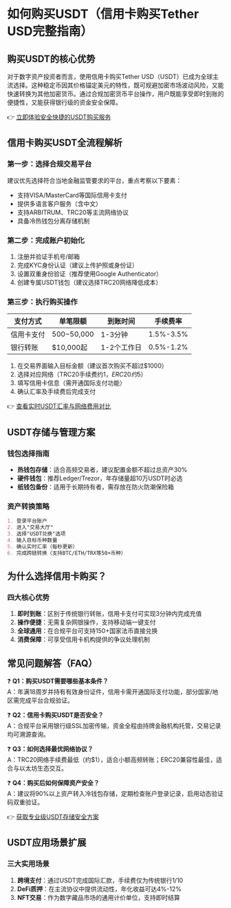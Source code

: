 # 如何购买USDT（信用卡购买Tether USD完整指南）

## 购买USDT的核心优势

对于数字资产投资者而言，使用信用卡购买Tether USD（USDT）已成为全球主流选择。这种稳定币因其价格锚定美元的特性，既可规避加密市场波动风险，又能快速转换为其他加密货币。通过合规加密货币平台操作，用户既能享受即时到账的便捷性，又能获得银行级的资金安全保障。

👉 [立即体验安全快捷的USDT购买服务](https://bit.ly/okx_welcome)

## 信用卡购买USDT全流程解析

### 第一步：选择合规交易平台
建议优先选择符合当地金融监管要求的平台，重点考察以下要素：
- 支持VISA/MasterCard等国际信用卡支付
- 提供多语言客户服务（含中文）
- 支持ARBITRUM、TRC20等主流网络协议
- 具备冷热钱包分离存储机制

### 第二步：完成账户初始化
1. 注册并验证手机号/邮箱
2. 完成KYC身份认证（建议上传护照或身份证）
3. 设置双重身份验证（推荐使用Google Authenticator）
4. 创建专属USDT钱包（建议选择TRC20网络降低成本）

### 第三步：执行购买操作
| 支付方式 | 单笔限额 | 到账时间 | 手续费率 |
|----------|----------|----------|----------|
| 信用卡支付 | $500-$50,000 | 1-3分钟 | 1.5%-3.5% |
| 银行转账 | $10,000起 | 1-2个工作日 | 0.5%-1.2% |

1. 在交易界面输入目标金额（建议首次购买不超过$1000）
2. 选择对应网络（TRC20手续费约$1，ERC20约$5）
3. 填写信用卡信息（需开通国际支付功能）
4. 确认汇率及手续费后完成支付

👉 [查看实时USDT汇率与网络费用对比](https://bit.ly/okx_welcome)

## USDT存储与管理方案

### 钱包选择指南
- **热钱包存储**：适合高频交易者，建议配置金额不超过总资产30%
- **硬件钱包**：推荐Ledger/Trezor，年存储量超10万USDT时必选
- **纸钱包备份**：适用于长期持有者，需存放在防火防潮保险箱

### 资产转换策略
```markdown
1. 登录平台账户
2. 进入"交易大厅"
3. 选择"USDT兑换"选项
4. 输入目标币种数量
5. 确认实时汇率（每秒更新）
6. 完成跨链转换（支持BTC/ETH/TRX等50+币种）
```

## 为什么选择信用卡购买？

### 四大核心优势
1. **即时到账**：区别于传统银行转账，信用卡支付可实现3分钟内完成充值
2. **操作便捷**：无需复杂网银操作，支持移动端一键支付
3. **全球通用**：在合规平台可支持150+国家法币直接兑换
4. **消费保障**：可享受信用卡机构提供的争议处理机制

## 常见问题解答（FAQ）

❓ **Q1：购买USDT需要哪些基本条件？**  
A：年满18周岁并持有有效身份证件，信用卡需开通国际支付功能，部分国家/地区需完成平台合规验证。

❓ **Q2：信用卡购买USDT是否安全？**  
A：合规平台采用银行级SSL加密传输，资金全程由持牌金融机构托管，交易记录均可溯源查询。

❓ **Q3：如何选择最优网络协议？**  
A：TRC20网络手续费最低（约$1），适合小额高频转账；ERC20兼容性最佳，适合与以太坊生态交互。

❓ **Q4：购买后如何保障资产安全？**  
A：建议将90%以上资产转入冷钱包存储，定期检查账户登录记录，启用动态验证码双重验证。

👉 [获取专业级USDT存储安全方案](https://bit.ly/okx_welcome)

## USDT应用场景扩展

### 三大实用场景
1. **跨境支付**：通过USDT完成国际汇款，手续费仅为传统银行1/10
2. **DeFi质押**：在主流协议中提供流动性，年化收益可达4%-12%
3. **NFT交易**：作为数字藏品市场的通用计价单位，支持即时结算
